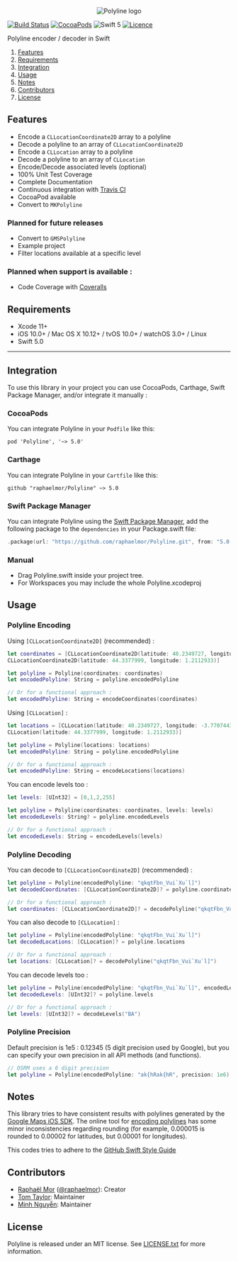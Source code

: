 <p align="center" >
  <img src="https://raw.githubusercontent.com/raphaelmor/Polyline/assets/polyline.png" title="Polyline logo" float=left>
</p>

[![Build Status](https://travis-ci.org/raphaelmor/Polyline.svg?branch=master)](https://travis-ci.org/raphaelmor/Polyline)
[![CocoaPods](https://img.shields.io/cocoapods/v/Polyline.svg)](http://cocoadocs.org/docsets/Polyline)
![Swift 5](https://img.shields.io/badge/Swift-5.0-green.svg)
[![Licence](http://img.shields.io/badge/Licence-MIT-lightgrey.svg)](https://github.com/raphaelmor/Polyline/blob/master/LICENSE.txt)

Polyline encoder / decoder in Swift

1. [Features](#features)
2. [Requirements](#requirements)
3. [Integration](#integration)
4. [Usage](#usage)
5. [Notes](#notes)
6. [Contributors](#contributors)
7. [License](#license)

## Features

- Encode a `CLLocationCoordinate2D` array to a polyline
- Decode a polyline to an array of `CLLocationCoordinate2D`
- Encode a `CLLocation` array to a polyline
- Decode a polyline to an array of `CLLocation`
- Encode/Decode associated levels (optional)
- 100% Unit Test Coverage
- Complete Documentation
- Continuous integration with [Travis CI](http://travis-ci.org)
- CocoaPod available
- Convert to `MKPolyline`

### Planned for future releases

- Convert to `GMSPolyline`
- Example project
- Filter locations available at a specific level

### Planned when support is available :

- Code Coverage with [Coveralls](https://coveralls.io)

## Requirements

- Xcode 11+
- iOS 10.0+ / Mac OS X 10.12+ / tvOS 10.0+ / watchOS 3.0+ / Linux
- Swift 5.0

---


## Integration
To use this library in your project you can use CocoaPods, Carthage, Swift Package Manager, and/or integrate it manually :

### CocoaPods
You can integrate Polyline in your `Podfile` like this:

```
pod 'Polyline', '~> 5.0'
```

### Carthage
You can integrate Polyline in your `Cartfile` like this:

```
github "raphaelmor/Polyline" ~> 5.0
```

### Swift Package Manager
You can integrate Polyline using the [Swift Package Manager](https://swift.org/package-manager/), add the following package to the `dependencies` in your Package.swift file:

```swift
.package(url: "https://github.com/raphaelmor/Polyline.git", from: "5.0.2")
```

### Manual

- Drag Polyline.swift inside your project tree.
- For Workspaces you may include the whole Polyline.xcodeproj

## Usage

### Polyline Encoding

Using `[CLLocationCoordinate2D]` (recommended) :

```swift
let coordinates = [CLLocationCoordinate2D(latitude: 40.2349727, longitude: -3.7707443),
CLLocationCoordinate2D(latitude: 44.3377999, longitude: 1.2112933)]

let polyline = Polyline(coordinates: coordinates)
let encodedPolyline: String = polyline.encodedPolyline

// Or for a functional approach :
let encodedPolyline: String = encodeCoordinates(coordinates)
```

Using `[CLLocation]` :

```swift
let locations = [CLLocation(latitude: 40.2349727, longitude: -3.7707443),
CLLocation(latitude: 44.3377999, longitude: 1.2112933)]

let polyline = Polyline(locations: locations)
let encodedPolyline: String = polyline.encodedPolyline

// Or for a functional approach :
let encodedPolyline: String = encodeLocations(locations)
```

You can encode levels too :

```swift
let levels: [UInt32] = [0,1,2,255]

let polyline = Polyline(coordinates: coordinates, levels: levels)
let encodedLevels: String? = polyline.encodedLevels

// Or for a functional approach :
let encodedLevels: String = encodedLevels(levels)
```


### Polyline Decoding

You can decode to `[CLLocationCoordinate2D]` (recommended) :

```swift
let polyline = Polyline(encodedPolyline: "qkqtFbn_Vui`Xu`l]")
let decodedCoordinates: [CLLocationCoordinate2D]? = polyline.coordinates

// Or for a functional approach :
let coordinates: [CLLocationCoordinate2D]? = decodePolyline("qkqtFbn_Vui`Xu`l]")
```

You can also decode to `[CLLocation]` :

```swift
let polyline = Polyline(encodedPolyline: "qkqtFbn_Vui`Xu`l]")
let decodedLocations: [CLLocation]? = polyline.locations

// Or for a functional approach :
let locations: [CLLocation]? = decodePolyline("qkqtFbn_Vui`Xu`l]")
```

You can decode levels too :

```swift
let polyline = Polyline(encodedPolyline: "qkqtFbn_Vui`Xu`l]", encodedLevels: "BA")
let decodedLevels: [UInt32]? = polyline.levels

// Or for a functional approach :
let levels: [UInt32]? = decodeLevels("BA")
```

### Polyline Precision

Default precision is 1e5 : 0.12345 (5 digit precision used by Google), but you can specify your own precision in all API methods (and functions).

```swift
// OSRM uses a 6 digit precision
let polyline = Polyline(encodedPolyline: "ak{hRak{hR", precision: 1e6)
```



## Notes
This library tries to have consistent results with polylines generated by the [Google Maps iOS SDK](https://developers.google.com/maps/documentation/ios/).
The online tool for [encoding polylines](https://developers.google.com/maps/documentation/utilities/polylineutility) has some minor inconsistencies regarding rounding (for example, 0.000015 is rounded to 0.00002 for latitudes, but 0.00001 for longitudes).

This codes tries to adhere to the [GitHub Swift Style Guide](https://github.com/github/swift-style-guide)

## Contributors

- [Raphaël Mor](http://github.com/raphaelmor) ([@raphaelmor](https://twitter.com/raphaelmor)): Creator
- [Tom Taylor](https://tomtaylor.co.uk): Maintainer
- [Minh Nguyễn](https://github.com/1ec5): Maintainer

## License
Polyline is released under an MIT license. See [LICENSE.txt](https://github.com/raphaelmor/Polyline/blob/master/LICENSE.txt) for more information.
